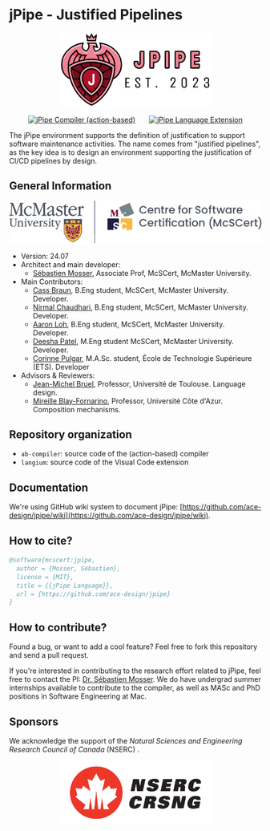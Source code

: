 # jPipe - Justified Pipelines

<div align="center">

  <img alt="tool logo" src="./docs/logo.svg" width="300">

</div>


<div align="center">

[![jPipe Compiler (action-based)](https://github.com/ace-design/jpipe/actions/workflows/compiler.yml/badge.svg)](https://github.com/ace-design/jpipe/actions/workflows/compiler.yml) &nbsp; &nbsp; &nbsp; 
[![jPipe Language Extension](https://github.com/ace-design/jpipe/actions/workflows/extension.yml/badge.svg)](https://github.com/ace-design/jpipe/actions/workflows/extension.yml)
</div>


The jPipe environment supports the definition of justification to support software maintenance activities. The name comes from "justified pipelines", as the key idea is to design an environment supporting the justification of CI/CD pipelines by design.

## General Information

<div align="center">

![nserc](./docs/sponsors/mcscert.svg)

</div>

- Version: 24.07
- Architect and main developer:
  - [Sébastien Mosser](https://mosser.github.io/), Associate Prof, McSCert, McMaster University.
- Main Contributors:
  - [Cass Braun](https://www.linkedin.com/in/cass-braun/), B.Eng student, McSCert, McMaster University. Developer.
  - [Nirmal Chaudhari](https://www.linkedin.com/in/nirmal2003/), B.Eng student, McSCert, McMaster University. Developer.
  - [Aaron Loh](https://www.linkedin.com/in/aaron-loh26/), B.Eng student, McSCert, McMaster University. Developer.
  - [Deesha Patel](https://www.linkedin.com/in/deeshupatel/), M.Eng student McSCert, McMaster University. Developer.
  - [Corinne Pulgar](https://www.linkedin.com/in/corinne-pulgar-12a58190/), M.A.Sc. student, École de Technologie Supérieure (ETS). Developer
- Advisors & Reviewers:
  - [Jean-Michel Bruel](https://jmbruel.netlify.app/), Professor, Université de Toulouse. Language design.
  - [Mireille Blay-Fornarino](https://mireilleblayfornarino.i3s.unice.fr/), Professor, Université Côte d'Azur. Composition mechanisms.


## Repository organization

  - `ab-compiler`: source code of the (action-based) compiler
  - `langium`: source code of the Visual Code extension

## Documentation

We're using GitHub wiki system to document jPipe: [https://github.com/ace-design/jpipe/wiki](https://github.com/ace-design/jpipe/wiki).

## How to cite?

```bibtex
@software{mcscert:jpipe,
  author = {Mosser, Sébastien},
  license = {MIT},
  title = {{jPipe Language}},
  url = {https://github.com/ace-design/jpipe}
}
```

## How to contribute?

Found a bug, or want to add a cool feature? Feel free to fork this repository and send a pull request. 

If you're interested in contributing to the research effort related to jPipe, feel free to contact the PI: [Dr. Sébastien Mosser](mailto:mossers@mcmaster.ca). We do have undergrad summer internships available to contribute to the compiler, as well as MASc and PhD positions in Software Engineering at Mac.


## Sponsors


We acknowledge the support of the _Natural Sciences and Engineering Research Council of Canada_ (NSERC) .

<div align="center">

  <img alt="NSERC logo" src="./docs/sponsors/nserc.svg" width="300">

</div>
